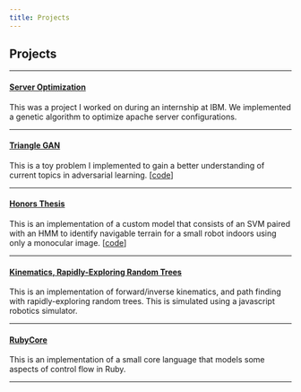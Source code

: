 ```yaml
---
title: Projects
---
```


## Projects

***

#### [Server Optimization](https://www.google.com/patents/US9734036)

This was a project I worked on during an internship at IBM. We implemented a genetic algorithm to optimize apache server configurations.

***

#### [Triangle GAN](https://mlazos.github.io/posts/2017-12-28-Joint-Distribution-Matching-Triangle-Gan.html)

This is a toy problem I implemented to gain a better understanding of current topics in adversarial learning. [[code](https://github.com/mlazos/triangle-gan-tf)]

***

#### [Honors Thesis](/resources/HonorsThesis.pdf)

This is an implementation of a custom model that consists of an SVM paired with an HMM to identify navigable terrain for a small robot indoors using only a monocular image. [[code](https://github.com/mlazos/HonorsThesis/tree/master/SVMFullFeatureSet/C_implementation)]

***

#### [Kinematics, Rapidly-Exploring Random Trees](https://github.com/mlazos/cs1480)

This is an implementation of forward/inverse kinematics, and path finding with rapidly-exploring random trees. This is simulated using a javascript robotics simulator. 

***

#### [RubyCore](https://github.com/mlazos/RubyCore)

This is an implementation of a small core language that models some aspects of control flow in Ruby.

***

